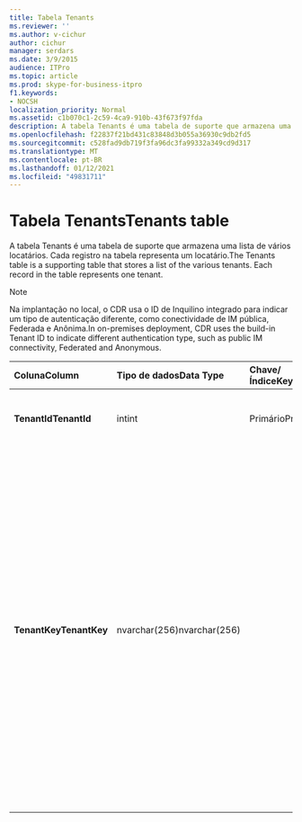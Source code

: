 ```yaml
---
title: Tabela Tenants
ms.reviewer: ''
ms.author: v-cichur
author: cichur
manager: serdars
ms.date: 3/9/2015
audience: ITPro
ms.topic: article
ms.prod: skype-for-business-itpro
f1.keywords:
- NOCSH
localization_priority: Normal
ms.assetid: c1b070c1-2c59-4ca9-910b-43f673f97fda
description: A tabela Tenants é uma tabela de suporte que armazena uma lista de vários locatários. Cada registro na tabela representa um locatário.
ms.openlocfilehash: f22837f21bd431c83848d3b055a36930c9db2fd5
ms.sourcegitcommit: c528fad9db719f3fa96dc3fa99332a349cd9d317
ms.translationtype: MT
ms.contentlocale: pt-BR
ms.lasthandoff: 01/12/2021
ms.locfileid: "49831711"
---
```

# <a name="tenants-table"></a><span data-ttu-id="5d872-104">Tabela Tenants</span><span class="sxs-lookup"><span data-stu-id="5d872-104">Tenants table</span></span>
 
<span data-ttu-id="5d872-p102">A tabela Tenants é uma tabela de suporte que armazena uma lista de vários locatários. Cada registro na tabela representa um locatário.</span><span class="sxs-lookup"><span data-stu-id="5d872-p102">The Tenants table is a supporting table that stores a list of the various tenants. Each record in the table represents one tenant.</span></span>
  
> [!NOTE]
> <span data-ttu-id="5d872-107">Na implantação no local, o CDR usa o ID de Inquilino integrado para indicar um tipo de autenticação diferente, como conectividade de IM pública, Federada e Anônima.</span><span class="sxs-lookup"><span data-stu-id="5d872-107">In on-premises deployment, CDR uses the build-in Tenant ID to indicate different authentication type, such as public IM connectivity, Federated and Anonymous.</span></span> 
  
|<span data-ttu-id="5d872-108">**Coluna**</span><span class="sxs-lookup"><span data-stu-id="5d872-108">**Column**</span></span>|<span data-ttu-id="5d872-109">**Tipo de dados**</span><span class="sxs-lookup"><span data-stu-id="5d872-109">**Data Type**</span></span>|<span data-ttu-id="5d872-110">**Chave/Índice**</span><span class="sxs-lookup"><span data-stu-id="5d872-110">**Key/Index**</span></span>|<span data-ttu-id="5d872-111">**Detalhes**</span><span class="sxs-lookup"><span data-stu-id="5d872-111">**Details**</span></span>|
|:-----|:-----|:-----|:-----|
|<span data-ttu-id="5d872-112">**TenantId**</span><span class="sxs-lookup"><span data-stu-id="5d872-112">**TenantId**</span></span> <br/> |<span data-ttu-id="5d872-113">int</span><span class="sxs-lookup"><span data-stu-id="5d872-113">int</span></span>  <br/> |<span data-ttu-id="5d872-114">Primário</span><span class="sxs-lookup"><span data-stu-id="5d872-114">Primary</span></span>  <br/> |<span data-ttu-id="5d872-115">Número exclusivo que identifica o ID desse inquilino.</span><span class="sxs-lookup"><span data-stu-id="5d872-115">Unique number identifying this Tenant ID.</span></span>  <br/> |
|<span data-ttu-id="5d872-116">**TenantKey**</span><span class="sxs-lookup"><span data-stu-id="5d872-116">**TenantKey**</span></span> <br/> |<span data-ttu-id="5d872-117">nvarchar(256)</span><span class="sxs-lookup"><span data-stu-id="5d872-117">nvarchar(256)</span></span>  <br/> || <span data-ttu-id="5d872-118">Valores permitidos:</span><span class="sxs-lookup"><span data-stu-id="5d872-118">Allowed values:</span></span> <br/>  <span data-ttu-id="5d872-119">00000000-0000-0000-0000-000000000000 - Enterprise</span><span class="sxs-lookup"><span data-stu-id="5d872-119">00000000-0000-0000-0000-000000000000 - Enterprise</span></span> <br/>  <span data-ttu-id="5d872-120">00000000-0000-0000-0000-000000000001 - Federado</span><span class="sxs-lookup"><span data-stu-id="5d872-120">00000000-0000-0000-0000-000000000001 - Federated</span></span> <br/>  <span data-ttu-id="5d872-121">00000000-0000-0000-0000-000000000002 - Anônimo</span><span class="sxs-lookup"><span data-stu-id="5d872-121">00000000-0000-0000-0000-000000000002 - Anonymous</span></span> <br/>  <span data-ttu-id="5d872-122">00000000-0000-0000-0000-000000000003 - Conectividade de IM pública</span><span class="sxs-lookup"><span data-stu-id="5d872-122">00000000-0000-0000-0000-000000000003 - Public IM connectivity</span></span> <br/> |
   

